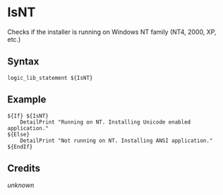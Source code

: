 # IsNT

Checks if the installer is running on Windows NT family (NT4, 2000, XP, etc.)

## Syntax

	logic_lib_statement ${IsNT}

## Example

	${If} ${IsNT}
		DetailPrint "Running on NT. Installing Unicode enabled application."
	${Else}
		DetailPrint "Not running on NT. Installing ANSI application."
	${EndIf}

## Credits

*unknown*
